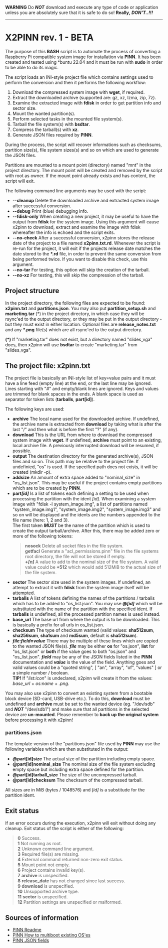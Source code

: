 **WARNING** Do ***NOT*** download and execute any type of code or application unless
you are absolutely sure that it is safe to do so! **Really,** ***DON'T..!!!***

---

# X2PINN rev. 1 - BETA

The purpose of this **BASH** script is to automate the process of converting a Raspberry
Pi compatible system image for installation via **PINN**. It has been created and tested
using \*buntu 22.04 and it must be run with **sudo** in order to be able to do its magic.

The script loads an INI-style project file which contains settings used to perform the
conversion and then it performs the following workflow:

1. Download the compressed system image with **wget**, if required.
2. Extract the downloaded archive (supported are: gz, xz, lzma, zip, 7z).
3. Examine the extracted image with **fdisk** in order to get partition info and sector size.
4. Mount the wanted partition(s).
5. Perform selected tasks in the mounted file system(s).
6. Tarball the file system(s) with **bsdtar**.
7. Compress the tarball(s) with **xz**.
8. Generate JSON files required by **PINN**.

During the process, the script will recover informations such as checksums, partition size(s),
file system sizes(s) and so on which are used to generate the JSON files.

Partitions are mounted to a mount point (directory) named "mnt" in the project directory.
The mount point will be created and removed by the script with root as owner. If the mount
point already exists and has content, the script will exit.

The following command line arguments may be used with the script:

- **\-\-cleanup** Delete the downloaded archive and extracted system image after successful
  conversion.
- **\-\-debug** Print (blue) debugging info.
- **\-\-fdisk\-only** When creating a new project, it may be useful to have the output
  from **fdisk** for the system image. Using this argument will cause x2pinn to download,
  extract and examine the image with fdisk whereafter the info is echoed and the script exits.
- **\-\-no\-check** After a successful conversion, x2pinn stores the release date of the project
  to a file named **x2pinn.txt.rd**. Whenever the script is re-run for the project, it will
  exit if the projects release date matches the date stored to the **\*.rd** file, in order to
  prevent the same conversion from being performed twice. If you want to disable this check,
  use this argument.
- **\-\-no\-tar** For testing, this option will skip the creation of the tarball.
- **\-\-no\-xz** For testing, this will skip the compression of the tarball.

## Project structure

In the project directory, the following files are expected to be found: **x2pinn.txt** and
**partitions.json**. You may also put **partition_setup.sh** and **marketing.tar** (*) in the
project directory, in which case they will be rsync'ed to the output directory, or they may
be put in the output directory - but they must exist in either location. Optional files are
**release_notes.txt** and any **\*.png** file(s) which are all rsync'ed to the output
directory.

**(\*)**  If "marketing.tar" does not exist, but a directory named "slides_vga" does, then
x2pinn will use **bsdtar** to create "marketing.tar" from "slides_vga".

## The project file: x2pinn.txt

The project file is basically an INI-style list of key=value pairs and it must have a
line feed (empty line) at the end, or the last line may be ignored. Lines starting with "#"
and empty/blank lines are ignored. Keys and values are trimmed for blank spaces in the ends.
A blank space is used as separator for token lists (**tarballs**, **part[id]**).

The following keys are used:

- **archive** The local name used for the downloaded archive. If undefined, the archive
  name is extracted from **download** by taking what is after the last "/" and then
  what is before the first "?" (if any).
- **download** This is the URL from where to download the compressed system image with **wget**.
  If undefined, **archive** must point to an existing, local archive file. A previously
  interrupted download will be resumed, if possible.
- **output** The destination directory for the generated archive(s), JSON files and so on. This
  path may be relative to the project file. If undefinied, "os" is used. If the specified path
  does not exists, it will be created (mkdir -p).
- **addsize** An amount of extra space added to "nominal_size" in "os_list.json". This may
  be useful if the project contains empty partitions which are to be created by **PINN**.
- **part**___[id]___ Is a list of tokens each defining a setting to be used when processing the
  partition with the ident *[id]*. When examining a system image with "fdisk -l system_image.img",
  a list of partitions named "system_image.img1", "system_image.img2", "system_image.img3" and so
  on will be displayed and the idents are the numbers appended to the file name (here: 1, 2 and 3).  
  The first token ***MUST*** be the name of the partition which is used to create the output
  tarball/archive. After this, there may be added zero or more of the following tokens:  
  > **nosock** Delete all socket files in the file system.  
  > **getfacl** Generate a "acl_permissions.pinn" file in the file systems root directory,
    the file will not be stored if empty.  
  > **+*****[n]*** A value to add to the nominal size of the file system. A valid value
    could be **+512** which would add 512MiB to the actual size of the file system.
- **sector** The sector size used in the system images. If undefined, an attempt to extract
  it with **fdisk** from the system image itself will be attempted.
- **tarballs** A list of tokens defining the names of the partitions / tarballs which has to
  be added to "os_list.json". You may use **@*****[id]*** which will be substituted with the
  name of the partition with the specified ident. If **tarballs** is undefined, all the processed
  partition names is used instead.
- **base_url** The base url from where the output is to be downloaded. This is basically a prefix
  for all urls in os_list.json.
- **checksum** The type of checksum wanted (valid values: **sha512sum**, **sha256sum**, **sha1sum**
  and **md5sum**, default is **sha512sum**).
- ***file***__:__***field***__=__***value*** There may be multiple of these lines which are copied
  to the wanted JSON file(s). ***file*** may be either **os** for "os.json", **list** for "os_list.json"
  or **both** if the value goes to both "os.json" and "os_list.json". ***field*** may be any of the
  JSON fields listed in the **PINN** documentation and ***value*** is the value of the field. Anything
  goes and valid values could be a "quoted string", \[ "an", "array", "of", "values" \] or a simple
  number / boolean.  
  **TIP!** If "*list:icon*" is undeclared, x2pinn will create it from the values: *base_url* +
  *os:name* + *.png*.
  
You may also use x2pinn to convert an existing system from a bootable block device (SD-card, USB-drive
etc.). To do this, **download** must be undefined and **archive** must be set to the wanted device (eg.
"/dev/sdb" and ***NOT*** "/dev/sdb1") and make sure that all partitions in the selected device are
**un-mounted**. Please remember to **back up the original system** before processing it with x2pinn!

### partitions.json

The template version of the "partitions.json" file used by **PINN** may use the following
variables which are then substituted in the output:

- **@part[id]size** The actual size of the partition including empty space.
- **@part[id]nominal_size** The nominal size of the file system excluding empty space
  but including extra space defined for the partition.
- **@part[id]tarball_size** The size of the uncompressed tarball.
- **@part[id]checksum** The checksum of the compressed tarball.

All sizes are in MiB (bytes / 1048576) and *[id]* is a substitude for the
partition ident.

## Exit status

If an error occurs during the execution, x2pinn will exit without doing any
cleanup. Exit status of the script is either of the following:

> **0** Success.  
> **1** Not running as root.  
> **2** Unknown command line argument.  
> **3** Required file(s) are missing.  
> **4** External command returned non-zero exit status.  
> **5** Mount point not empty.  
> **6** Project contains invalid key(s).  
> **7** **archive** is unspecified.  
> **8** **release_date** has not changed since last success.  
> **9** **download** is unspecified.  
> **10** Unsupported archive type.  
> **11** **sector** is unspecified.  
> **12** Partition settings are unspecified or malformed.  

## Sources of information

- [PINN Readme](https://github.com/procount/pinn/blob/master/README_PINN.md)
- [PINN How to multiboot existing OS'es](https://github.com/procount/pinn/wiki/How-to-Create-a-Multi-Boot-SD-card-out-of-2-existing-OSes-using-PINN)
- [PINN JSON fields](https://github.com/procount/pinn/wiki/JSON-fields)
